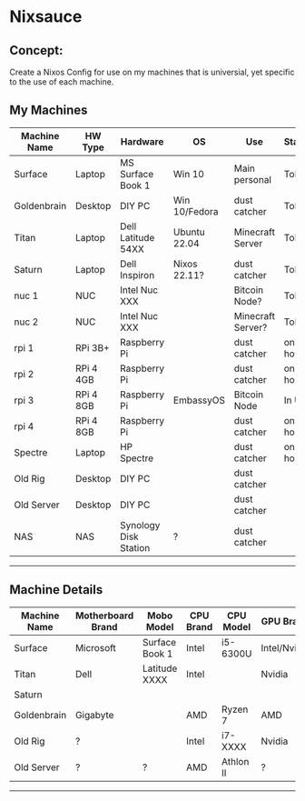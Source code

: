 # Nixsauce

## Concept:
Create a Nixos Config for use on my machines that is universial, yet specific to the use of each machine.

## My Machines

 | Machine Name | HW Type   | Hardware              | OS            | Use               | Status  |
 | ------------ | --------- | --------------------- | ------------- | ----------------- | ------- |
 | Surface      | Laptop    | MS Surface Book 1     | Win 10        | Main personal     | ToDo    |
 | Goldenbrain  | Desktop   | DIY PC                | Win 10/Fedora | dust catcher      | ToDo    |
 | Titan        | Laptop    | Dell Latitude 54XX    | Ubuntu 22.04  | Minecraft Server  | ToDo    |
 | Saturn       | Laptop    | Dell Inspiron         | Nixos 22.11?  | dust catcher      | ToDo    |
 | nuc 1        | NUC       | Intel Nuc XXX         |               | Bitcoin Node?     | ToDo    |
 | nuc 2        | NUC       | Intel Nuc XXX         |               | Minecraft Server? | ToDo    |
 | rpi 1        | RPi 3B+   | Raspberry Pi          |               | dust catcher      | on hold |
 | rpi 2        | RPi 4 4GB | Raspberry Pi          |               | dust catcher      | on hold |
 | rpi 3        | RPi 4 8GB | Raspberry Pi          | EmbassyOS     | Bitcoin Node      | In Use  |
 | rpi 4        | RPi 4 8GB | Raspberry Pi          |               | dust catcher      | on hold |
 | Spectre      | Laptop    | HP Spectre            |               | dust catcher      | on hold |
 | Old Rig      | Desktop   | DIY PC                |               | dust catcher      |         |
 | Old Server   | Desktop   | DIY PC                |               | dust catcher      |         |
 | NAS          | NAS       | Synology Disk Station | ?             | dust catcher      |         |

***
## Machine Details
| Machine Name | Motherboard Brand | Mobo Model     | CPU Brand | CPU Model |  GPU Brand   | GPU Model | RAM (GB) |
| ------------ | ----------------- | -------------- | --------- | --------- | ------------ | --------- | -------- |
| Surface      | Microsoft         | Surface Book 1 | Intel     | i5-6300U  | Intel/Nvidia |           |   8 GB   |
| Titan        | Dell              | Latitude XXXX  | Intel     |           | Nvidia       |           |          |
| Saturn       |                   |                |           |           |              |           |          |
| Goldenbrain  | Gigabyte          |                | AMD       | Ryzen 7   | AMD          | 6500+     |   32 GB  |
| Old Rig      | ?                 |                | Intel     | i7-XXXX   | Nvidia       |           |   16 GB  |
| Old Server   | ?                 | ?              | AMD       | Athlon II | ?            |           |          |
***
